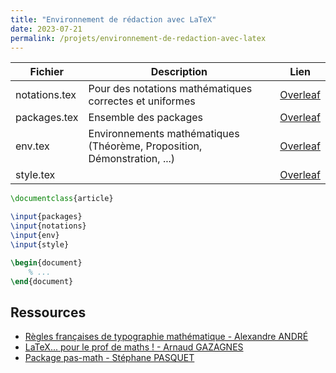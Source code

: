 ```yaml
---
title: "Environnement de rédaction avec LaTeX"
date: 2023-07-21
permalink: /projets/environnement-de-redaction-avec-latex
---
```


| Fichier      | Description | Lien     |
|  ---        |    ----     |          ---  |
| notations.tex      | Pour des notations mathématiques correctes et uniformes  | [Overleaf](https://www.overleaf.com/read/krwsfvqqybth)   |
| packages.tex   | Ensemble des packages        | [Overleaf](https://www.overleaf.com/read/txtwcfppyxxj)      |
| env.tex   | Environnements mathématiques (Théorème, Proposition, Démonstration, ...)        | [Overleaf](https://www.overleaf.com/read/ywbvsdfrftjs)      |
| style.tex   |         | [Overleaf](https://www.overleaf.com/read/jpjmrhmdgvvt)     |


```latex
\documentclass{article}

\input{packages}
\input{notations}
\input{env}
\input{style}

\begin{document}
    % ...
\end{document}
```

## Ressources

- [Règles françaises de typographie mathématique - Alexandre ANDRÉ](http://sgalex.free.fr/typo-maths_fr.pdf)
- [LaTeX... pour le prof de maths ! - Arnaud GAZAGNES](https://math.univ-lyon1.fr/irem/IMG/pdf/LatexPourLeProfDeMaths.pdf)
- [Package pas-math - Stéphane PASQUET](https://www.mathweb.fr/euclide/wp-content/uploads/2018/08/pas-math.pdf)